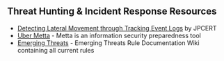 ## Threat Hunting & Incident Response Resources

- [Detecting Lateral Movement through Tracking Event Logs](https://www.jpcert.or.jp/english/pub/sr/20170612ac-ir_research_en.pdf) by JPCERT
- [Uber Metta](https://github.com/uber-common/metta) - Metta is an information security preparedness tool
- [Emerging Threats](https://doc.emergingthreats.net/bin/view/Main/WebHome) - Emerging Threats Rule Documentation Wiki containing all current rules

